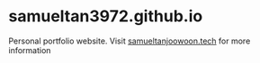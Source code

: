 # samueltan3972.github.io
Personal portfolio website. Visit [samueltanjoowoon.tech](http://samueltanjoowoon.tech/) for more information
